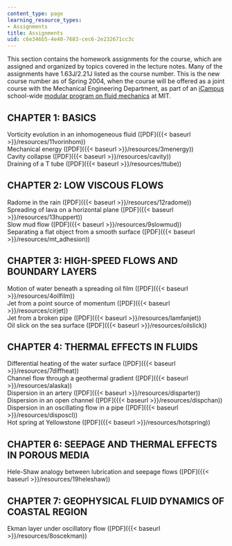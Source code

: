```yaml
---
content_type: page
learning_resource_types:
- Assignments
title: Assignments
uid: c6e346b5-4e40-7683-cec6-2e232671cc3c
---
```


This section contains the homework assignments for the course, which are assigned and organized by topics covered in the lecture notes. Many of the assignments have 1.63J/2.21J listed as the course number. This is the new course number as of Spring 2004, when the course will be offered as a joint course with the Mechanical Engineering Department, as part of an [iCampus](http://icampus.mit.edu/) school-wide [modular program on fluid mechanics](http://web.mit.edu/fluids-modules/www/) at MIT.

CHAPTER 1: BASICS
-----------------

Vorticity evolution in an inhomogeneous fluid ([PDF]({{< baseurl >}}/resources/11vorinhom))  
Mechanical energy ([PDF]({{< baseurl >}}/resources/3menergy))  
Cavity collapse ([PDF]({{< baseurl >}}/resources/cavity))  
Draining of a T tube ([PDF]({{< baseurl >}}/resources/ttube))

CHAPTER 2: LOW VISCOUS FLOWS
----------------------------

Radome in the rain ([PDF]({{< baseurl >}}/resources/12radome))  
Spreading of lava on a horizontal plane ([PDF]({{< baseurl >}}/resources/13huppert))  
Slow mud flow ([PDF]({{< baseurl >}}/resources/9slowmud))  
Separating a flat object from a smooth surface ([PDF]({{< baseurl >}}/resources/mt_adhesion))

CHAPTER 3: HIGH-SPEED FLOWS AND BOUNDARY LAYERS
-----------------------------------------------

Motion of water beneath a spreading oil film ([PDF]({{< baseurl >}}/resources/4oilfilm))  
Jet from a point source of momentum ([PDF]({{< baseurl >}}/resources/cirjet))  
Jet from a broken pipe ([PDF]({{< baseurl >}}/resources/lamfanjet))  
Oil slick on the sea surface ([PDF]({{< baseurl >}}/resources/oilslick))

CHAPTER 4: THERMAL EFFECTS IN FLUIDS
------------------------------------

Differential heating of the water surface ([PDF]({{< baseurl >}}/resources/7diffheat))  
Channel flow through a geothermal gradient ([PDF]({{< baseurl >}}/resources/alaska))  
Dispersion in an artery ([PDF]({{< baseurl >}}/resources/disparter))  
Dispersion in an open channel ([PDF]({{< baseurl >}}/resources/dispchan))  
Dispersion in an oscillating flow in a pipe ([PDF]({{< baseurl >}}/resources/disposcl))  
Hot spring at Yellowstone ([PDF]({{< baseurl >}}/resources/hotspring))

CHAPTER 6: SEEPAGE AND THERMAL EFFECTS IN POROUS MEDIA
------------------------------------------------------

Hele-Shaw analogy between lubrication and seepage flows ([PDF]({{< baseurl >}}/resources/19heleshaw))

CHAPTER 7: GEOPHYSICAL FLUID DYNAMICS OF COASTAL REGION
-------------------------------------------------------

Ekman layer under oscillatory flow ([PDF]({{< baseurl >}}/resources/8oscekman))